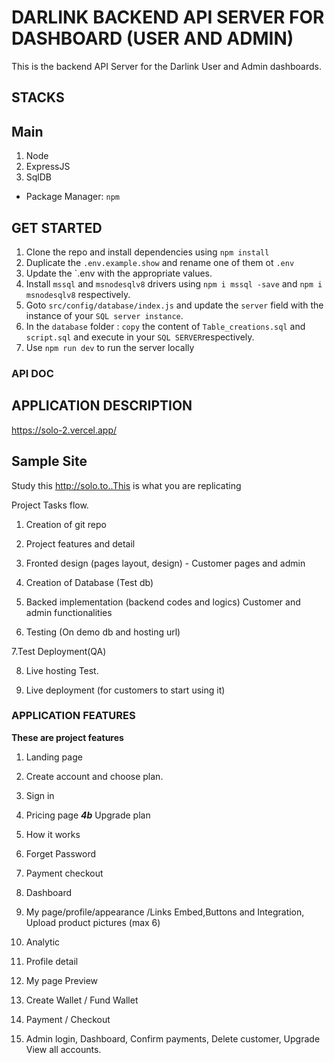 
# DARLINK BACKEND API SERVER FOR DASHBOARD (USER AND ADMIN)

This is the backend API Server for the Darlink User and Admin dashboards.

## STACKS

## Main

1. Node
2. ExpressJS
3. SqlDB

- Package Manager: `npm`

## GET STARTED

1. Clone the repo and install dependencies using `npm install`
2. Duplicate the `.env.example.show` and rename one of them ot `.env`
3. Update the `.env with the appropriate values.
4. Install `mssql` and `msnodesqlv8` drivers using `npm i mssql -save` and `npm i msnodesqlv8` respectively.
5. Goto `src/config/database/index.js` and update the  `server` field with the instance of your `SQL server instance`.
6. In the `database` folder : `copy` the content of `Table_creations.sql` and `script.sql` and execute in your `SQL SERVER`respectively.
7. Use `npm run dev` to run the server locally

### API DOC 


## APPLICATION DESCRIPTION

 https://solo-2.vercel.app/



## Sample Site

 Study this http://solo.to..This is what you are replicating

 Project Tasks flow.

1. Creation of git repo

2. Project features and detail

3. Fronted design (pages layout, design) - Customer pages and admin

4. Creation  of Database (Test db)

5. Backed implementation (backend codes and logics) Customer and admin functionalities 

6. Testing (On demo db and hosting url)

7.Test Deployment(QA)

8. Live hosting Test.


9. Live deployment (for customers to start using it)

### APPLICATION FEATURES

**These are project features**

1. Landing page 
2. Create account and choose plan.
3. Sign in
4. Pricing page ***4b*** Upgrade plan
5. How it works
6. Forget Password 
7. Payment checkout

8. Dashboard 
9. My page/profile/appearance /Links Embed,Buttons and Integration, Upload product pictures (max 6)

10. Analytic

11. Profile detail 

12. My page Preview

14. Create Wallet / Fund Wallet
15. Payment / Checkout
 
16. Admin login, Dashboard,   Confirm payments, Delete customer, Upgrade View all accounts.